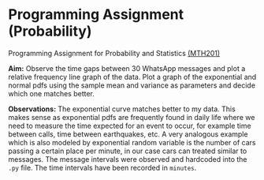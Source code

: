 # Programming Assignment (Probability)

Programming Assignment for Probability and Statistics [(MTH201)](http://techtree.iiitd.edu.in/viewDescription/filename?=MTH201)  

**Aim:** Observe the time gaps between 30 WhatsApp messages and plot a relative frequency line graph of the data. Plot a graph of the exponential and normal pdfs using the sample mean and variance as parameters and decide which one matches better.

**Observations:** The exponential curve matches better to my data. This makes sense as exponential pdfs are frequently found in daily life where we need to measure the time expected for an event to occur, for example time between calls, time between earthquakes, etc.  A very analogous example which is also modeled by exponential random variable is the number of cars passing a certain place per minute, in our case cars can treated similar to messages. The message intervals were observed and hardcoded into the `.py` file. The time intervals have been recorded in `minutes`.

